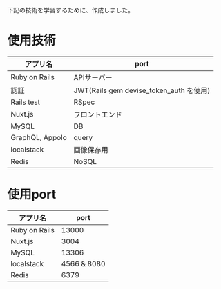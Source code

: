 下記の技術を学習するために、作成しました。

# 使用技術
| アプリ名 | port |
| ---- | ---- |
| Ruby on Rails | APIサーバー |
| 認証 | JWT(Rails gem devise_token_auth を使用) |
| Rails test | RSpec |
| Nuxt.js | フロントエンド |
| MySQL | DB |
| GraphQL, Appolo | query |
| localstack | 画像保存用 |
| Redis | NoSQL |

# 使用port
| アプリ名 | port |
| ---- | ---- |
| Ruby on Rails | 13000 |
| Nuxt.js | 3004 |
| MySQL | 13306 |
| localstack | 4566 & 8080 |
| Redis | 6379 |
